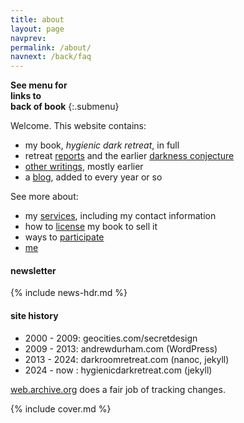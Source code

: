 ```yaml
---
title: about
layout: page
navprev: 
permalink: /about/
navnext: /back/faq
---
```


**See menu for**  
**links to**  
**back of book**
{:.submenu}

Welcome. This website contains:

- my book, _hygienic dark retreat_, in full
- retreat [reports](/report) and the earlier [darkness conjecture](/conjecture)
- [other writings](/other), mostly earlier
- a [blog](/blog), added to every year or so

See more about:

- my [services](/back/services), including my contact information
- how to [license](/back/license) my book to sell it
- ways to [participate](/back/participate)
- [me](/back/bio)

#### newsletter

{% include news-hdr.md %}

#### site history

- 2000 - 2009: geocities.com/secretdesign
- 2009 - 2013: andrewdurham.com (WordPress)
- 2013 - 2024: darkroomretreat.com (nanoc, jekyll)
- 2024 - now : hygienicdarkretreat.com (jekyll)

[web.archive.org](https://web.archive.org) does a fair job of tracking changes.

{% include cover.md %}


